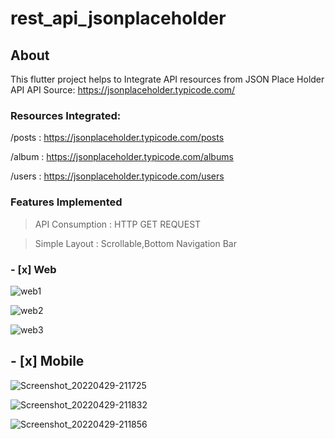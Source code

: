 # rest_api_jsonplaceholder

## About
This flutter project helps to Integrate API resources from JSON Place Holder API
API Source: https://jsonplaceholder.typicode.com/

### Resources Integrated:
/posts  :  https://jsonplaceholder.typicode.com/posts

/album  :  https://jsonplaceholder.typicode.com/albums

/users  : https://jsonplaceholder.typicode.com/users


### Features Implemented
> API Consumption : HTTP GET REQUEST

> Simple Layout : Scrollable,Bottom Navigation Bar


### - [x] Web

![web1](https://user-images.githubusercontent.com/61213263/166064133-e304b513-8485-45c0-a21d-d923edf7329c.png)


![web2](https://user-images.githubusercontent.com/61213263/166064142-6028df0c-2f4c-4aab-848b-2fe6d8009346.png)


![web3](https://user-images.githubusercontent.com/61213263/166067711-1f2e5e42-3584-4227-9243-f1dba860e985.png)



## - [x] Mobile
 
![Screenshot_20220429-211725](https://user-images.githubusercontent.com/61213263/166076102-98c385fe-2e8e-47f6-80b6-820ecd54e131.png)

![Screenshot_20220429-211832](https://user-images.githubusercontent.com/61213263/166076110-1e81a9ec-9978-4032-9ea7-5f38b2586c1a.png)

![Screenshot_20220429-211856](https://user-images.githubusercontent.com/61213263/166076276-2a0e951f-696d-4786-8592-7a39e8542057.png)
